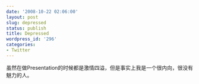 ```yaml
---
date: '2008-10-22 02:06:00'
layout: post
slug: depressed
status: publish
title: Depressed
wordpress_id: '296'
categories:
- Twitter
---
```


虽然在做Presentation的时候都是激情四溢，但是事实上我是一个很内向，很没有魅力的人。
